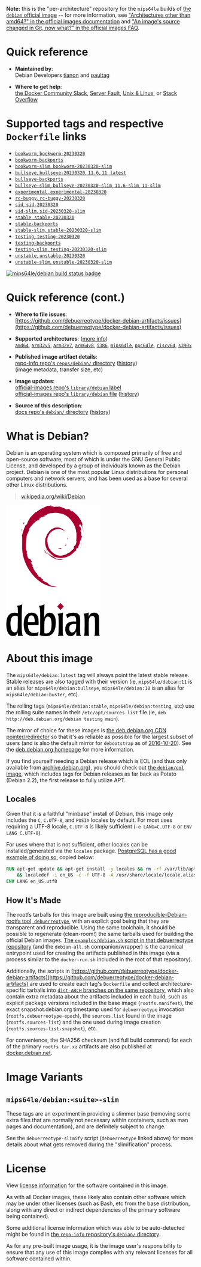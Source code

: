 <!--

********************************************************************************

WARNING:

    DO NOT EDIT "debian/README.md"

    IT IS AUTO-GENERATED

    (from the other files in "debian/" combined with a set of templates)

********************************************************************************

-->

**Note:** this is the "per-architecture" repository for the `mips64le` builds of [the `debian` official image](https://hub.docker.com/_/debian) -- for more information, see ["Architectures other than amd64?" in the official images documentation](https://github.com/docker-library/official-images#architectures-other-than-amd64) and ["An image's source changed in Git, now what?" in the official images FAQ](https://github.com/docker-library/faq#an-images-source-changed-in-git-now-what).

# Quick reference

-	**Maintained by**:  
	Debian Developers [tianon](https://qa.debian.org/developer.php?login=tianon) and [paultag](https://qa.debian.org/developer.php?login=paultag)

-	**Where to get help**:  
	[the Docker Community Slack](https://dockr.ly/comm-slack), [Server Fault](https://serverfault.com/help/on-topic), [Unix & Linux](https://unix.stackexchange.com/help/on-topic), or [Stack Overflow](https://stackoverflow.com/help/on-topic)

# Supported tags and respective `Dockerfile` links

-	[`bookworm`, `bookworm-20230320`](https://github.com/debuerreotype/docker-debian-artifacts/blob/cb6710bcceaff3b32f3f90594a385b54f1df0552/bookworm/Dockerfile)
-	[`bookworm-backports`](https://github.com/debuerreotype/docker-debian-artifacts/blob/cb6710bcceaff3b32f3f90594a385b54f1df0552/bookworm/backports/Dockerfile)
-	[`bookworm-slim`, `bookworm-20230320-slim`](https://github.com/debuerreotype/docker-debian-artifacts/blob/cb6710bcceaff3b32f3f90594a385b54f1df0552/bookworm/slim/Dockerfile)
-	[`bullseye`, `bullseye-20230320`, `11.6`, `11`, `latest`](https://github.com/debuerreotype/docker-debian-artifacts/blob/cb6710bcceaff3b32f3f90594a385b54f1df0552/bullseye/Dockerfile)
-	[`bullseye-backports`](https://github.com/debuerreotype/docker-debian-artifacts/blob/cb6710bcceaff3b32f3f90594a385b54f1df0552/bullseye/backports/Dockerfile)
-	[`bullseye-slim`, `bullseye-20230320-slim`, `11.6-slim`, `11-slim`](https://github.com/debuerreotype/docker-debian-artifacts/blob/cb6710bcceaff3b32f3f90594a385b54f1df0552/bullseye/slim/Dockerfile)
-	[`experimental`, `experimental-20230320`](https://github.com/debuerreotype/docker-debian-artifacts/blob/cb6710bcceaff3b32f3f90594a385b54f1df0552/experimental/Dockerfile)
-	[`rc-buggy`, `rc-buggy-20230320`](https://github.com/debuerreotype/docker-debian-artifacts/blob/cb6710bcceaff3b32f3f90594a385b54f1df0552/rc-buggy/Dockerfile)
-	[`sid`, `sid-20230320`](https://github.com/debuerreotype/docker-debian-artifacts/blob/cb6710bcceaff3b32f3f90594a385b54f1df0552/sid/Dockerfile)
-	[`sid-slim`, `sid-20230320-slim`](https://github.com/debuerreotype/docker-debian-artifacts/blob/cb6710bcceaff3b32f3f90594a385b54f1df0552/sid/slim/Dockerfile)
-	[`stable`, `stable-20230320`](https://github.com/debuerreotype/docker-debian-artifacts/blob/cb6710bcceaff3b32f3f90594a385b54f1df0552/stable/Dockerfile)
-	[`stable-backports`](https://github.com/debuerreotype/docker-debian-artifacts/blob/cb6710bcceaff3b32f3f90594a385b54f1df0552/stable/backports/Dockerfile)
-	[`stable-slim`, `stable-20230320-slim`](https://github.com/debuerreotype/docker-debian-artifacts/blob/cb6710bcceaff3b32f3f90594a385b54f1df0552/stable/slim/Dockerfile)
-	[`testing`, `testing-20230320`](https://github.com/debuerreotype/docker-debian-artifacts/blob/cb6710bcceaff3b32f3f90594a385b54f1df0552/testing/Dockerfile)
-	[`testing-backports`](https://github.com/debuerreotype/docker-debian-artifacts/blob/cb6710bcceaff3b32f3f90594a385b54f1df0552/testing/backports/Dockerfile)
-	[`testing-slim`, `testing-20230320-slim`](https://github.com/debuerreotype/docker-debian-artifacts/blob/cb6710bcceaff3b32f3f90594a385b54f1df0552/testing/slim/Dockerfile)
-	[`unstable`, `unstable-20230320`](https://github.com/debuerreotype/docker-debian-artifacts/blob/cb6710bcceaff3b32f3f90594a385b54f1df0552/unstable/Dockerfile)
-	[`unstable-slim`, `unstable-20230320-slim`](https://github.com/debuerreotype/docker-debian-artifacts/blob/cb6710bcceaff3b32f3f90594a385b54f1df0552/unstable/slim/Dockerfile)

[![mips64le/debian build status badge](https://img.shields.io/jenkins/s/https/doi-janky.infosiftr.net/job/multiarch/job/mips64le/job/debian.svg?label=mips64le/debian%20%20build%20job)](https://doi-janky.infosiftr.net/job/multiarch/job/mips64le/job/debian/)

# Quick reference (cont.)

-	**Where to file issues**:  
	[https://github.com/debuerreotype/docker-debian-artifacts/issues](https://github.com/debuerreotype/docker-debian-artifacts/issues)

-	**Supported architectures**: ([more info](https://github.com/docker-library/official-images#architectures-other-than-amd64))  
	[`amd64`](https://hub.docker.com/r/amd64/debian/), [`arm32v5`](https://hub.docker.com/r/arm32v5/debian/), [`arm32v7`](https://hub.docker.com/r/arm32v7/debian/), [`arm64v8`](https://hub.docker.com/r/arm64v8/debian/), [`i386`](https://hub.docker.com/r/i386/debian/), [`mips64le`](https://hub.docker.com/r/mips64le/debian/), [`ppc64le`](https://hub.docker.com/r/ppc64le/debian/), [`riscv64`](https://hub.docker.com/r/riscv64/debian/), [`s390x`](https://hub.docker.com/r/s390x/debian/)

-	**Published image artifact details**:  
	[repo-info repo's `repos/debian/` directory](https://github.com/docker-library/repo-info/blob/master/repos/debian) ([history](https://github.com/docker-library/repo-info/commits/master/repos/debian))  
	(image metadata, transfer size, etc)

-	**Image updates**:  
	[official-images repo's `library/debian` label](https://github.com/docker-library/official-images/issues?q=label%3Alibrary%2Fdebian)  
	[official-images repo's `library/debian` file](https://github.com/docker-library/official-images/blob/master/library/debian) ([history](https://github.com/docker-library/official-images/commits/master/library/debian))

-	**Source of this description**:  
	[docs repo's `debian/` directory](https://github.com/docker-library/docs/tree/master/debian) ([history](https://github.com/docker-library/docs/commits/master/debian))

# What is Debian?

Debian is an operating system which is composed primarily of free and open-source software, most of which is under the GNU General Public License, and developed by a group of individuals known as the Debian project. Debian is one of the most popular Linux distributions for personal computers and network servers, and has been used as a base for several other Linux distributions.

> [wikipedia.org/wiki/Debian](https://en.wikipedia.org/wiki/Debian)

![logo](https://raw.githubusercontent.com/docker-library/docs/b449be7df57e9ed9086bb5821bfb5d6cdc5d67a4/debian/logo.png)

# About this image

The `mips64le/debian:latest` tag will always point the latest stable release. Stable releases are also tagged with their version (ie, `mips64le/debian:11` is an alias for `mips64le/debian:bullseye`, `mips64le/debian:10` is an alias for `mips64le/debian:buster`, etc).

The rolling tags (`mips64le/debian:stable`, `mips64le/debian:testing`, etc) use the rolling suite names in their `/etc/apt/sources.list` file (ie, `deb http://deb.debian.org/debian testing main`).

The mirror of choice for these images is [the deb.debian.org CDN pointer/redirector](https://deb.debian.org) so that it's as reliable as possible for the largest subset of users (and is also the default mirror for `debootstrap` as of [2016-10-20](https://anonscm.debian.org/cgit/d-i/debootstrap.git/commit/?id=9e8bc60ad1ccf3a25ce7890526b70059f3e770de)). See the [deb.debian.org homepage](https://deb.debian.org) for more information.

If you find yourself needing a Debian release which is EOL (and thus only available from [archive.debian.org](http://archive.debian.org)), you should check out [the `debian/eol` image](https://hub.docker.com/r/debian/eol/), which includes tags for Debian releases as far back as Potato (Debian 2.2), the first release to fully utilize APT.

## Locales

Given that it is a faithful "minbase" install of Debian, this image only includes the `C`, `C.UTF-8`, and `POSIX` locales by default. For most uses requiring a UTF-8 locale, `C.UTF-8` is likely sufficient (`-e LANG=C.UTF-8` or `ENV LANG C.UTF-8`).

For uses where that is not sufficient, other locales can be installed/generated via the `locales` package. [PostgreSQL has a good example of doing so](https://github.com/docker-library/postgres/blob/69bc540ecfffecce72d49fa7e4a46680350037f9/9.6/Dockerfile#L21-L24), copied below:

```dockerfile
RUN apt-get update && apt-get install -y locales && rm -rf /var/lib/apt/lists/* \
	&& localedef -i en_US -c -f UTF-8 -A /usr/share/locale/locale.alias en_US.UTF-8
ENV LANG en_US.utf8
```

## How It's Made

The rootfs tarballs for this image are built using [the reproducible-Debian-rootfs tool, `debuerreotype`](https://github.com/debuerreotype/debuerreotype), with an explicit goal being that they are transparent and reproducible. Using the same toolchain, it should be possible to regenerate (clean-room!) the same tarballs used for building the official Debian images. [The `examples/debian.sh` script in that debuerreotype repository](https://github.com/debuerreotype/debuerreotype/blob/master/examples/debian.sh) (and the `debian-all.sh` companion/wrapper) is the canonical entrypoint used for creating the artifacts published in this image (via a process similar to the `docker-run.sh` included in the root of that repository).

Additionally, the scripts in [https://github.com/debuerreotype/docker-debian-artifacts](https://github.com/debuerreotype/docker-debian-artifacts) are used to create each tag's `Dockerfile` and collect architecture-specific tarballs into [`dist-ARCH` branches on the same repository](https://github.com/debuerreotype/docker-debian-artifacts/branches), which also contain extra metadata about the artifacts included in each build, such as explicit package versions included in the base image (`rootfs.manifest`), the exact snapshot.debian.org timestamp used for `debuerreotype` invocation (`rootfs.debuerreotype-epoch`), the `sources.list` found in the image (`rootfs.sources-list`) and the one used during image creation (`rootfs.sources-list-snapshot`), etc.

For convenience, the SHA256 checksum (and full build command) for each of the primary `rootfs.tar.xz` artifacts are also published at [docker.debian.net](https://docker.debian.net/).

# Image Variants

## `mips64le/debian:<suite>-slim`

These tags are an experiment in providing a slimmer base (removing some extra files that are normally not necessary within containers, such as man pages and documentation), and are definitely subject to change.

See the `debuerreotype-slimify` script (`debuerreotype` linked above) for more details about what gets removed during the "slimification" process.

# License

View [license information](https://www.debian.org/social_contract#guidelines) for the software contained in this image.

As with all Docker images, these likely also contain other software which may be under other licenses (such as Bash, etc from the base distribution, along with any direct or indirect dependencies of the primary software being contained).

Some additional license information which was able to be auto-detected might be found in [the `repo-info` repository's `debian/` directory](https://github.com/docker-library/repo-info/tree/master/repos/debian).

As for any pre-built image usage, it is the image user's responsibility to ensure that any use of this image complies with any relevant licenses for all software contained within.
